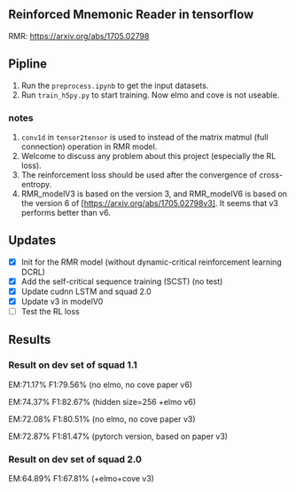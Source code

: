 ## Reinforced Mnemonic Reader in tensorflow
RMR: https://arxiv.org/abs/1705.02798

## Pipline
1. Run the ``preprocess.ipynb`` to get the input datasets.
2. Run ``train_h5py.py`` to start training. Now elmo and cove is not useable.

### notes
1. `conv1d` in `tensor2tensor` is used to instead of the matrix matmul (full connection) operation in RMR model.
2. Welcome to discuss any problem about this project (especially the RL loss).
3. The reinforcement loss should be used after the convergence of cross-entropy.
4. RMR_modelV3 is based on the version 3, and RMR_modelV6 is based on the version 6 of [https://arxiv.org/abs/1705.02798v3]. It seems that v3 performs better than v6.

## Updates
- [x] Init for the RMR model (without dynamic-critical reinforcement learning DCRL)
- [x] Add the self-critical sequence training (SCST) (no test)
- [x] Update cudnn LSTM and squad 2.0
- [x] Update v3 in modelV0
- [ ] Test the RL loss

## Results

### Result on dev set of squad 1.1
EM:71.17% F1:79.56% (no elmo, no cove paper v6)

EM:74.37% F1:82.67% (hidden size=256 +elmo v6)

EM:72.08% F1:80.51% (no elmo, no cove paper v3)

EM:72.87% F1:81.47% (pytorch version, based on paper v3)

### Result on dev set of squad 2.0
EM:64.89% F1:67.81% (+elmo+cove v3)